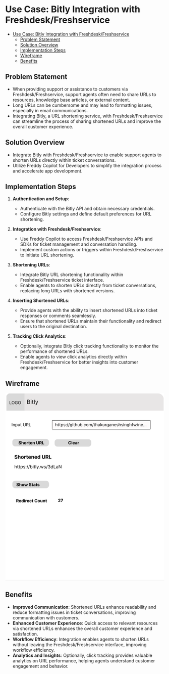 # Use Case: Bitly Integration with Freshdesk/Freshservice

- [Use Case: Bitly Integration with Freshdesk/Freshservice](#use-case-bitly-integration-with-freshdeskfreshservice)
  - [Problem Statement](#problem-statement)
  - [Solution Overview](#solution-overview)
  - [Implementation Steps](#implementation-steps)
  - [Wireframe](#wireframe)
  - [Benefits](#benefits)

## Problem Statement
- When providing support or assistance to customers via Freshdesk/Freshservice, support agents often need to share URLs to resources, knowledge base articles, or external content.
- Long URLs can be cumbersome and may lead to formatting issues, especially in email communications.
- Integrating Bitly, a URL shortening service, with Freshdesk/Freshservice can streamline the process of sharing shortened URLs and improve the overall customer experience.

## Solution Overview
- Integrate Bitly with Freshdesk/Freshservice to enable support agents to shorten URLs directly within ticket conversations.
- Utilize Freddy Copilot for Developers to simplify the integration process and accelerate app development.

## Implementation Steps

1. **Authentication and Setup**:
   - Authenticate with the Bitly API and obtain necessary credentials.
   - Configure Bitly settings and define default preferences for URL shortening.

2. **Integration with Freshdesk/Freshservice**:
   - Use Freddy Copilot to access Freshdesk/Freshservice APIs and SDKs for ticket management and conversation handling.
   - Implement custom actions or triggers within Freshdesk/Freshservice to initiate URL shortening.

3. **Shortening URLs**:
   - Integrate Bitly URL shortening functionality within Freshdesk/Freshservice ticket interface.
   - Enable agents to shorten URLs directly from ticket conversations, replacing long URLs with shortened versions.

4. **Inserting Shortened URLs**:
   - Provide agents with the ability to insert shortened URLs into ticket responses or comments seamlessly.
   - Ensure that shortened URLs maintain their functionality and redirect users to the original destination.

5. **Tracking Click Analytics**:
   - Optionally, integrate Bitly click tracking functionality to monitor the performance of shortened URLs.
   - Enable agents to view click analytics directly within Freshdesk/Freshservice for better insights into customer engagement.

## Wireframe

![Bitly Wireframe](../../assets/bitly/bitly-sample.png)

## Benefits
- **Improved Communication**: Shortened URLs enhance readability and reduce formatting issues in ticket conversations, improving communication with customers.
- **Enhanced Customer Experience**: Quick access to relevant resources via shortened URLs enhances the overall customer experience and satisfaction.
- **Workflow Efficiency**: Integration enables agents to shorten URLs without leaving the Freshdesk/Freshservice interface, improving workflow efficiency.
- **Analytics and Insights**: Optionally, click tracking provides valuable analytics on URL performance, helping agents understand customer engagement and behavior.
